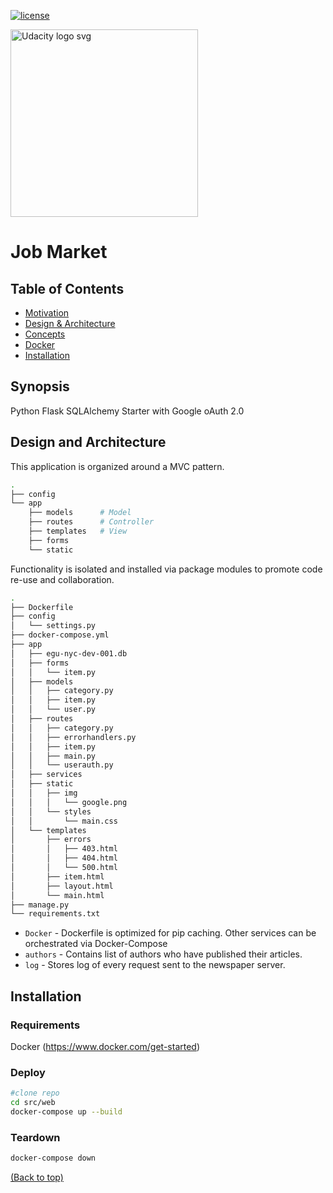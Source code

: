 [![license](https://img.shields.io/badge/license-MIT-blue.svg)](https://choosealicense.com/)

<a href="https://www.udacity.com/">
  <img src="https://s3-us-west-1.amazonaws.com/udacity-content/rebrand/svg/logo.min.svg" width="300" alt="Udacity logo svg">
</a> 

# Job Market

## Table of Contents <!-- omit in toc -->

- [Motivation](##Motivation)
- [Design & Architecture](#Design-and-Architecture)
- [Concepts](#Concepts)
- [Docker](##Docker)
- [Installation](#Installation)

## Synopsis

Python Flask SQLAlchemy Starter with Google oAuth 2.0

## Design and Architecture

This application is organized around a MVC pattern. 
```bash
.
├── config
└── app
    ├── models      # Model
    ├── routes      # Controller
    ├── templates   # View
    ├── forms
    └── static
```
Functionality is isolated and installed via package modules to promote code re-use and collaboration.

```bash
.
├── Dockerfile
├── config
│   └── settings.py
├── docker-compose.yml
├── app
│   ├── egu-nyc-dev-001.db
│   ├── forms
│   │   └── item.py
│   ├── models
│   │   ├── category.py
│   │   ├── item.py
│   │   └── user.py
│   ├── routes
│   │   ├── category.py
│   │   ├── errorhandlers.py
│   │   ├── item.py
│   │   ├── main.py
│   │   └── userauth.py
│   ├── services
│   ├── static
│   │   ├── img
│   │   │   └── google.png
│   │   └── styles
│   │       └── main.css
│   └── templates
│       ├── errors
│       │   ├── 403.html
│       │   ├── 404.html
│       │   └── 500.html
│       ├── item.html
│       ├── layout.html
│       └── main.html
├── manage.py
└── requirements.txt
```

* `Docker`  - Dockerfile is optimized for pip caching. Other services can be orchestrated via Docker-Compose
* `authors` - Contains list of authors who have published their articles.
* `log` - Stores log of every request sent to the newspaper server.

## Installation

### Requirements

Docker (https://www.docker.com/get-started)

### Deploy

```bash
#clone repo
cd src/web
docker-compose up --build
```

### Teardown

```bash
docker-compose down
```

[(Back to top)](#top)
